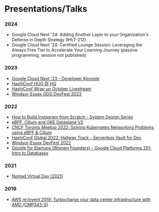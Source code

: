 # Presentations/Talks

### 2024
- Google Cloud Next '24: Adding Another Layer to your Organization's Defense in Depth Strategy (IHLT-212)
- Google Cloud Next '24: Certified Lounge Session: Leveraging the Always Free Tier to Accelerate Your Learning Journey (passive programming; session not published)

### 2023
- [Google Cloud Next '23 - Developer Keynote](https://www.youtube.com/watch?v=268jdNwH6AM&t=511s&ab_channel=GoogleCloud)
- [HashiConf HUG @ HQ](https://meetup.com/san-francisco-hashicorp-user-group/events/295805336)
- [HashiConf Wrap up October Livestream](https://www.youtube.com/watch?v=IP2q2TZq0Ig&t=8s&ab_channel=NedintheCloud)
- [Windsor-Essex GDG DevFest 2023](https://gdg.community.dev/events/details/google-gdg-windsor-presents-windsor-essex-gdg-devfest-2023/)

### 2022
- [How to Build Instagram from Scratch - System Design Series](https://www.youtube.com/watch?v=gyV0YqM0Uxo&ab_channel=ThinkOutsideTheValley)
- [eBPF, Cilium and GKE Dataplane V2](https://www.youtube.com/watch?v=W2NF8T_lVSQ&ab_channel=GoogleDeveloperCommunitiesNorthAmerica)
- [CNCF Toronto Meetup 2022: Solving Kubernetes Networking Problems using eBPF & Cilium](https://community.cncf.io/events/details/cncf-toronto-presents-meetup-cncf-updates-fixing-networks-w-cilium-ebpf-stackrox-container-sec/)
- [HashiConf Global 2022: Hallway Track - Serverless Vault for Dev](https://www.datocms-assets.com/19447/1663340814-hcg_22_hallwaytrack_schedule_v2.pdf)
- [Windsor-Essex DevFest 2022](https://gdg.community.dev/events/details/google-gdg-windsor-presents-windsor-essex-devfest/)
- [Google for Startups (Women Founders) - Google Cloud Platforms 201: Intro to Databases](https://rsvp.withgoogle.com/events/google-cloud-platforms-201-for-women-founders)

### 2021
- [Nomad Virtual Day (2021)](https://www.youtube.com/watch?v=JJsdGrQNXf8&ab_channel=HashiCorp)

### 2019
- [AWS re:Invent 2019: Turbocharge your data center infrastructure with AMD (CMP343-S)](https://www.youtube.com/watch?v=BMKs_upjL6k&list=FLUmWT7hUJxmE5ybdrDby2ag&t=2988s)

